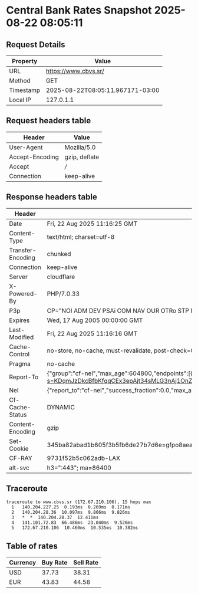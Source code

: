 # Central Bank Rates Snapshot 2025-08-22 08:05:11
## Request Details

| Property | Value |
|----------|-------|
| URL | https://www.cbvs.sr/ |
| Method | GET |
| Timestamp | 2025-08-22T08:05:11.967171-03:00 |
| Local IP | 127.0.1.1 |
    
## Request headers table

| Header | Value |
|--------|-------|
| User-Agent | Mozilla/5.0 |
| Accept-Encoding | gzip, deflate |
| Accept | */* |
| Connection | keep-alive |

    
## Response headers table
| Header | Value |
|--------|-------|
| Date | Fri, 22 Aug 2025 11:16:25 GMT |
| Content-Type | text/html; charset=utf-8 |
| Transfer-Encoding | chunked |
| Connection | keep-alive |
| Server | cloudflare |
| X-Powered-By | PHP/7.0.33 |
| P3p | CP="NOI ADM DEV PSAi COM NAV OUR OTRo STP IND DEM" |
| Expires | Wed, 17 Aug 2005 00:00:00 GMT |
| Last-Modified | Fri, 22 Aug 2025 11:16:16 GMT |
| Cache-Control | no-store, no-cache, must-revalidate, post-check=0, pre-check=0 |
| Pragma | no-cache |
| Report-To | {"group":"cf-nel","max_age":604800,"endpoints":[{"url":"https://a.nel.cloudflare.com/report/v4?s=KDqmJzDkcBfbKfqqCEx3epAjt34sMLG3nAj1OnZ9JNBQJ8VTdeWfAaoICO9jMYqP3k7pGe4zuVjMJSobLRFJhqphxmSwbJPLAlZZ"}]} |
| Nel | {"report_to":"cf-nel","success_fraction":0.0,"max_age":604800} |
| Cf-Cache-Status | DYNAMIC |
| Content-Encoding | gzip |
| Set-Cookie | 345ba82abad1b605f3b5fb6de27b7d6e=gfpo8aead0pu8anhs3luh3atl6; HttpOnly; Path=/ |
| CF-RAY | 9731f52b5c062adb-LAX |
| alt-svc | h3=":443"; ma=86400 |

## Traceroute 

```
traceroute to www.cbvs.sr (172.67.210.106), 15 hops max
  1   140.204.227.25  0.193ms  0.269ms  0.171ms 
  2   140.204.28.36  10.097ms  9.866ms  9.826ms 
  3   *  *  140.204.28.37  12.411ms 
  4   141.101.72.83  66.486ms  23.040ms  9.526ms 
  5   172.67.210.106  10.460ms  10.535ms  10.382ms 

```

## Table of rates

| Currency | Buy Rate | Sell Rate |
|----------|----------|-----------|
| USD | 37.73 | 38.31 |
| EUR | 43.83 | 44.58 |
